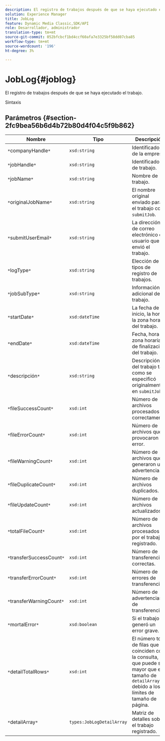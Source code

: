 ```yaml
---
description: El registro de trabajos después de que se haya ejecutado el trabajo.
solution: Experience Manager
title: JobLog
feature: Dynamic Media Classic,SDK/API
role: Desarrollador, administrador
translation-type: tm+mt
source-git-commit: 052bfcbcf1bd4ccf60afa7e3325bf58dd07cba85
workflow-type: tm+mt
source-wordcount: '196'
ht-degree: 3%

---
```



# JobLog{#joblog}

El registro de trabajos después de que se haya ejecutado el trabajo.

Sintaxis

## Parámetros {#section-2fc9bea56b6d4b72b80d4f04c5f9b862}

| Nombre | Tipo | Descripción |
|---|---|---|
| `*`companyHandle`*` | `xsd:string` | Identificador de la empresa. |
| `*`jobHandle`*` | `xsd:string` | Identificador de trabajo. |
| `*`jobName`*` | `xsd:string` | Nombre de trabajo. |
| `*`originalJobName`*` | `xsd:string` | El nombre original enviado para el trabajo con `submitJob`. |
| `*`submitUserEmail`*` | `xsd:string` | La dirección de correo electrónico del usuario que envió el trabajo. |
| `*`logType`*` | `xsd:string` | Elección de tipos de registro de trabajos. |
| `*`jobSubType`*` | `xsd:string` | Información adicional del trabajo. |
| `*`startDate`*` | `xsd:dateTime` | La fecha de inicio, la hora y la zona horaria del trabajo. |
| `*`endDate`*` | `xsd:dateTime` | Fecha, hora y zona horaria de finalización del trabajo. |
| `*`descripción`*` | `xsd:string` | Descripción del trabajo tal como se especificó originalmente en `submitJob`. |
| `*`fileSuccessCount`*` | `xsd:int` | Número de archivos procesados correctamente. |
| `*`fileErrorCount`*` | `xsd:int` | Número de archivos que provocaron un error. |
| `*`fileWarningCount`*` | `xsd:int` | Número de archivos que generaron una advertencia. |
| `*`fileDuplicateCount`*` | `xsd:int` | Número de archivos duplicados. |
| `*`fileUpdateCount`*` | `xsd:int` | Número de archivos actualizados. |
| `*`totalFileCount`*` | `xsd:int` | Número de archivos procesados por el trabajo registrado. |
| `*`transferSuccessCount`*` | `xsd:int` | Número de transferencias correctas. |
| `*`transferErrorCount`*` | `xsd:int` | Número de errores de transferencia. |
| `*`transferWarningCount`*` | `xsd:int` | Número de advertencias de transferencia. |
| `*`mortalError`*` | `xsd:boolean` | Si el trabajo generó un error grave. |
| `*`detailTotalRows`*` | `xsd:int` | El número total de filas que coinciden con la consulta, que puede ser mayor que el tamaño de `detailArray` debido a los límites de tamaño de página. |
| `*`detailArray`*` | `types:JobLogDetailArray` | Matriz de detalles sobre el trabajo registrado. |

